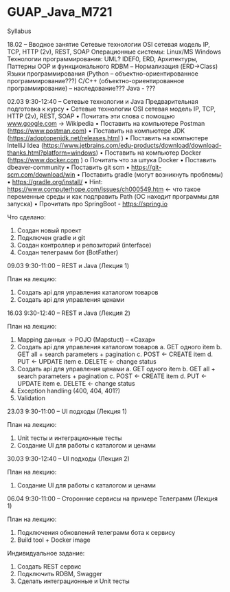 # GUAP_Java_M721

Syllabus

18.02 – Вводное занятие
Сетевые технологии OSI сетевая модель IP, TCP, HTTP (2v), REST, SOAP
Операционные системы: Linux/MS Windows
Технологии программирования: UML? IDEF0, ERD, Архитектуры, Паттерны OOP и функционального
RDBM – Нормализация (ERD->Class)
Языки программирования (Python – объектно-ориентированное программирование???)
С/С++ (объектно-ориентированное программирование) – наследование???
Java - ???

02.03 9:30-12:40 – Сетевые технологии и Java
Предварительная подготовка к курсу
•	Сетевые технологии OSI сетевая модель IP, TCP, HTTP (2v), REST, SOAP
•	Почитать эти слова с помощью www.google.com -> Wikipedia
•	Поставить на компьютере Postman (https://www.postman.com)
•	Поставить на компьютере JDK (https://adoptopenjdk.net/releases.html )
•	Поставить на компьютере IntelliJ Idea (https://www.jetbrains.com/edu-products/download/download-thanks.html?platform=windows)
•	Поставить на компьютер Docker (https://www.docker.com )
o	Почитать что за штука Docker
•	Поставить dbeaver-community
•	Поставить git scm
•		https://git-scm.com/download/win 
•	Поставить gradle (могут возникнуть проблемы)
•		https://gradle.org/install/ 
•	Hint: https://www.computerhope.com/issues/ch000549.htm <- что такое переменные среды и как подправить Path (ОС находит программы для запуска)
•	Прочитать про SpringBoot - https://spring.io 

Что сделано:
1)	Создан новый проект
2)	Подключен gradle и git
3)	Создан контроллер и репозиторий (interface)
4)	Создан телеграмм бот (BotFather)

09.03 9:30-11:00 – REST и Java (Лекция 1)

План на лекцию:
1)	Создать api для управления каталогом товаров
2)	Создать api для управления ценами

16.03 9:30-12:40 – REST и Java (Лекция 2)

План на лекцию:
1)	Mapping данных -> POJO (Mapstuct) – «Сахар»
2)	Создать api для управления каталогом товаров
a.	GET одного item
b.	GET all + search parameters + pagination
c.	POST <- CREATE item
d.	PUT <- UPDATE item
e.	DELETE <- change status
3)	Создать api для управления ценами
a.	GET одного item
b.	GET all + search parameters + pagination
c.	POST <- CREATE item
d.	PUT <- UPDATE item
e.	DELETE <- change status
4)	Exception handling (400, 404, 401?)
5)	Validation

23.03 9:30-11:00 – UI подходы (Лекция 1)

План на лекцию:
1)	Unit тесты и интеграционные тесты
2)	Создание UI для работы с каталогом и ценами

30.03 9:30-12:40 – UI подходы (Лекция 2)

План на лекцию:
1)	Создание UI для работы с каталогом и ценами

06.04 9:30-11:00 – Сторонние сервисы на примере Телеграмм (Лекция 1)

План на лекцию:
1)	Подключения обновлений телеграмм бота к сервису
2)	Build tool + Docker image

Индивидуальное задание:
1)	Создать REST сервис
2)	Подключить RDBM, Swagger
3)	Сделать интеграционные и Unit тесты
